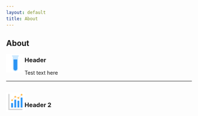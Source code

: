 ```yaml
---
layout: default
title: About
---
```


## About

<img align="left" src="images/test-tube.png" width="50"> 

### Header

Test text here

***

<br/>

<img align="left" src="images/statistics-graph.png" width="50">

### Header 2
